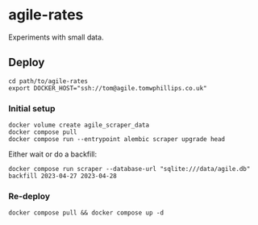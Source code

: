 # agile-rates

Experiments with small data.

## Deploy

```
cd path/to/agile-rates
export DOCKER_HOST="ssh://tom@agile.tomwphillips.co.uk"
```

### Initial setup

```
docker volume create agile_scraper_data
docker compose pull
docker compose run --entrypoint alembic scraper upgrade head
```

Either wait or do a backfill:

```
docker compose run scraper --database-url "sqlite:///data/agile.db" backfill 2023-04-27 2023-04-28
```

### Re-deploy

```
docker compose pull && docker compose up -d
```
